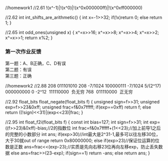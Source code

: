 //homework1
//2.61
!(x^-1)|!(x^0)|!(x^0x000000ff)|!(x^0xff000000)

//2.62
int int_shifts_are_arithmetic()
{
	int x=-1>>32;
	if(!x)return 0;
	else return 1;
}

//2.65
int odd_ones(unsigned x)
{
	x^=x>>16;
	x^=x>>8;
	x^=x>>4;
	x^=x>>2;
	x^=x>>1;
	return x%2;
}

### 第一次作业反馈

第一题：A、B正确，C、D有误  
第二题：有误  
第三题：正确  


//homework2
//2.88
208  011101010 208
-7/1024  100000111  -7/1024
5/(2^17)  000000000  0
-2^12  111110000  负无穷
768  011110000  正无穷

//2.92
float_bits float_negate(float_bits f)
{
	unsigned sign=f>>31;
	unsigned exp=f>>23&0xff;
	unsigned frac=f&0x7fffff;
	if(exp==0xff)
		return f;
	else
		return ((!sign)<<31)|(exp<<23)|frac;
}

//2.95
int float_f2i(float_bits f)
{
	const int bias=127;
	int sign=f>>31;
	int exp=((f>>23)&0xff)-bias;//2的指数位
	int frac=f&0x7fffff+(1<<23);//加上前导1之后的完整的小数部分
	int ans;
	if(exp>30)//int最大是2^31-1,最多可以往左移30位，大于30就out of range
		return 0x80000000;
	else if(exp>23)//保证位运算的位数是正数
		ans=frac<<(exp-23);//实质是先向右移23位再向左移exp，防止丢失数据
	else 
		ans=frac>>(23-exp);
	if(sign==1)
		return -ans;
	else return ans;
}
